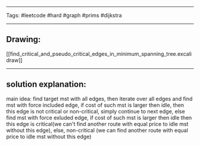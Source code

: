 

----

Tags: #leetcode #hard #graph #prims #dijkstra

----

## Drawing:
[[find_critical_and_pseudo_critical_edges_in_minimum_spanning_tree.excalidraw]]

----


## solution explanation:
main idea: find target mst with all edges, then iterate over all edges and find mst with force included edge, if cost of such mst is larger then idle, then this edge is not critical or non-critical, simply continue to next edge, else find mst with force exluded edge, if cost of such mst is larger then idle then this edge is critical(we can't find another route with equal price to idle mst without this edge), else, non-critical (we can find another route with equal price to idle mst without this edge)
